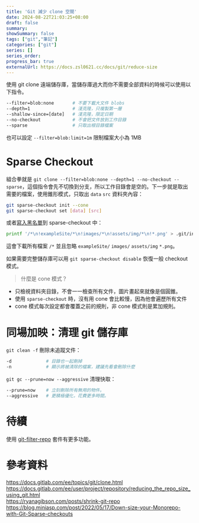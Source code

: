 ```yaml
---
title: 'Git 減少 clone 空間'
date: 2024-08-22T21:03:25+08:00
draft: false
summary: 
showSummary: false
tags: ["git","筆記"]
categories: ["git"]
series: []
series_order: 
progress_bar: true
externalUrl: https://docs.zsl0621.cc/docs/git/reduce-size
---
```


使用 git clone 遠端儲存庫，當儲存庫過大而你不需要全部資料的時候可以使用以下指令。

```sh
--filter=blob:none       # 不要下載大文件 blobs
--depth=1                # 淺克隆，只複製第一層
--shallow-since=[date]   # 淺克隆，限定日期
--no-checkout            # 不會把文件放到工作目錄
--sparse                 # 只取出根目錄檔案
```

也可以設定 `--filter=blob:limit=1m` 限制檔案大小為 1MB

# Sparse Checkout
組合拳就是 `git clone --filter=blob:none --depth=1 --no-checkout --sparse`，這個指令會先不切換到分支，所以工作目錄會是空的。下一步就是取出需要的檔案，使用錐形模式，只取出 `data` `src` 資料夾內容：

```sh
git sparse-checkout init --cone
git sparse-checkout set [data] [src]
```

或者[寫入黑名單](https://ryanagibson.com/posts/shrink-git-repo/#as-a-user)到 sparse-checkout 中：

```sh
printf '/*\n!exampleSite/*\n!images/*\n!assets/img/*\n!*.png' > .git/info/sparse-checkout && git checkout
```

這會下載所有檔案 `/*` 並且忽略 `exampleSite/` `images/` `assets/img`  `*.png`。

如果需要完整儲存庫可以用 `git sparse-checkout disable` 恢復一般 checkout 模式。

> 什麼是 cone 模式？
- 只檢視資料夾目錄，不會一一檢查所有文件，圖片畫起來就像是個圓錐。
- 使用 `sparse-checkout` 時，沒有用 cone 會比較慢，因為他會遍歷所有文件
- cone 模式每次設定都會覆蓋之前的規則，非 cone 模式則是累加規則。

# 同場加映：清理 git 儲存庫
`git clean -f` 刪除未追蹤文件：

```sh
-d             # 目錄也一起刪掉
-n             # 顯示將被清除的檔案，建議先看會刪除什麼
```

`git gc --prune=now --aggressive` 清理快取：
```sh
--prune=now    # 立刻刪除所有無用的物件。
--aggressive   # 更積極優化，花費更多時間。
```

# 待續
使用 [git-filter-repo](https://github.com/newren/git-filter-repo) 套件有更多功能。

# 參考資料
https://docs.gitlab.com/ee/topics/git/clone.html   
https://docs.gitlab.com/ee/user/project/repository/reducing_the_repo_size_using_git.html   
https://ryanagibson.com/posts/shrink-git-repo   
https://blog.miniasp.com/post/2022/05/17/Down-size-your-Monorepo-with-Git-Sparse-checkouts   